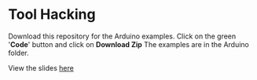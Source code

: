 # Tool Hacking

Download this repository for the Arduino examples. Click on the green '**Code**' button and click on **Download Zip**  The examples are in the Arduino folder. 

View the slides [here](https://hackersanddesigners.github.io/tool_hacking/build/)

